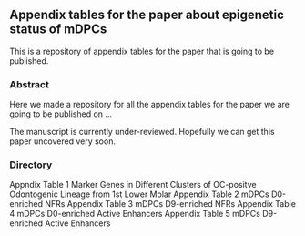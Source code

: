 ## Appendix tables for the paper about epigenetic status of mDPCs

This is a repository of appendix tables for the paper that is going to be published.

### Abstract

Here we made a repository for all the appendix tables for the paper we are going to be published on ...

The manuscript is currently under-reviewed. Hopefully we can get this paper uncovered very soon.

### Directory

Appndix Table 1 Marker Genes in Different Clusters of OC-positve Odontogenic Lineage from 1st Lower Molar
Appendix Table 2 mDPCs D0-enriched NFRs
Appendix Table 3 mDPCs D9-enriched NFRs
Appendix Table 4 mDPCs D0-enriched Active Enhancers
Appendix Table 5 mDPCs D9-enriched Active Enhancers
